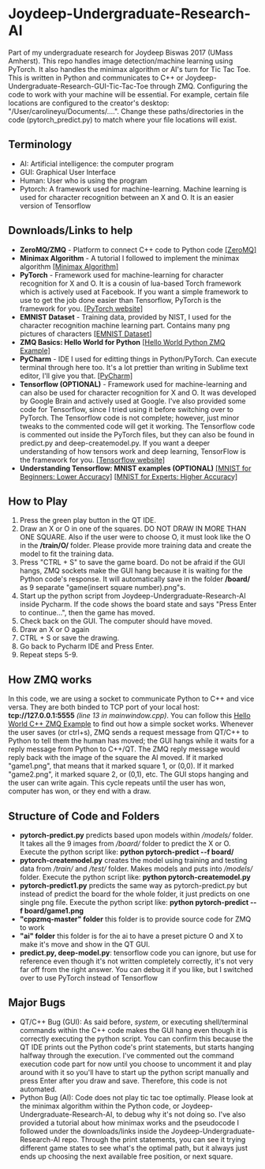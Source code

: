 # Joydeep-Undergraduate-Research-AI

Part of my undergraduate research for Joydeep Biswas 2017 (UMass Amherst). This repo handles image detection/machine learning using PyTorch. It also handles the minimax algorithm or AI's turn for Tic Tac Toe. This is written in Python and communicates to C++ or Joydeep-Undergraduate-Research-GUI-Tic-Tac-Toe through ZMQ. Configuring the code to work with your machine will be essential. For example, certain file locations are configured to the creator's desktop: "/User/carolineyu/Documents/....". Change these paths/directories in the code (pytorch_predict.py) to match where your file locations will exist.



## Terminology
- AI: Artificial intelligence: the computer program
- GUI: Graphical User Interface
- Human: User who is using the program
- Pytorch: A framework used for machine-learning. Machine learning is used for character recognition between an X and O. It is an easier version of Tensorflow

## Downloads/Links to help
- **ZeroMQ/ZMQ** - Platform to connect C++ code to Python code
[[ZeroMQ]](http://zeromq.org/)
- **Minimax Algorithm** - A tutorial I followed to implement the minimax algorithm
[[Minimax Algorithm]](http://www.sarathlakshman.com/2011/04/29/writing-a-tic-tac)
- **PyTorch** - Framework used for machine-learning for character recognition for X and O. It is a cousin of lua-based Torch framework which is actively used at Facebook. If you want a simple framework to use to get the job done easier than Tensorflow, PyTorch is the framework for you.
[[PyTorch website]](http://pytorch.org/)
- **EMNIST Dataset** - Training data, provided by NIST, I used for the character recognition machine learning part. Contains many png pictures of characters
[[EMNIST Dataset]](https://www.nist.gov/itl/iad/image-group/emnist-dataset)
- **ZMQ Basics: Hello World for Python**
[[Hello World Python ZMQ Example]](http://zguide.zeromq.org/py:hwclient)
- **PyCharm** - IDE I used for editting things in Python/PyTorch. Can execute terminal through here too. It's a lot prettier than writing in Sublime text editor, I'll give you that.
[[PyCharm]](https://www.jetbrains.com/pycharm/)
- **Tensorflow (OPTIONAL)** - Framework used for machine-learning and can also be used for character recognition for X and O. It was developed by Google Brain and actively used at Google. I've also provided some code for Tensorflow, since I tried using it before switching over to PyTorch. The Tensorflow code is not complete; however, just minor tweaks to the commented code will get it working. The Tensorflow code is commented out inside the PyTorch files, but they can also be found in predict.py and deep-createmodel.py. If you want a deeper understanding of how tensors work and deep learning, TensorFlow is the framework for you.
[[Tensorflow website]](https://www.tensorflow.org/)
- **Understanding Tensorflow: MNIST examples (OPTIONAL)**
[[MNIST for Beginners: Lower Accuracy]](https://www.tensorflow.org/get_started/mnist/beginners)
[[MNIST for Experts: Higher Accuracy]](https://www.tensorflow.org/get_started/mnist/beginners)

## How to Play
1. Press the green play button in the QT IDE.
2. Draw an X or O in one of the squares. DO NOT DRAW IN MORE THAN ONE SQUARE. Also if the user were to choose O, it must look like the O in the **/train/O/** folder. Please provide more training data and create the model to fit the training data.
3. Press "CTRL + S" to save the game board. Do not be afraid if the GUI hangs, ZMQ sockets make the GUI hang because it is waiting for the Python code's response. It will automatically save in the folder **/board/** as 9 separate "game(insert square number).png"s.
4. Start up the python script from Joydeep-Undergraduate-Research-AI inside Pycharm. If the code shows the board state and says "Press Enter to continue...", then the game has moved.
5. Check back on the GUI. The computer should have moved.
6. Draw an X or O again
7. CTRL + S or save the drawing.
8. Go back to Pycharm IDE and Press Enter.
9. Repeat steps 5-9.


## How ZMQ works
In this code, we are using a socket to communicate Python to C++ and vice versa. They are both binded to TCP port of your local host: **tcp://127.0.0.1:5555** *(line 13 in mainwindow.cpp)*. You can follow this [Hello World C++ ZMQ Example](http://zguide.zeromq.org/cpp:hwclient) to find out how a simple socket works. Whenever the user saves (or ctrl+s), ZMQ sends a request message from QT/C++ to Python to tell them the human has moved; the GUI hangs while it waits for a reply message from Python to C++/QT. The ZMQ reply message would reply back with the image of the square the AI moved. If it marked "game1.png", that means that it marked square 1, or (0,0). If it marked "game2.png", it marked square 2, or (0,1), etc. The GUI stops hanging and the user can write again. This cycle repeats until the user has won, computer has won, or they end with a draw. 

## Structure of Code and Folders
- **pytorch-predict.py** predicts based upon models within */models/* folder. It takes all the 9 images from */board/* folder to predict the X or O. Execute the python script like: **python pytorch-predict --f board/**
- **pytorch-createmodel.py** creates the model using training and testing data from */train/* and */test/* folder. Makes models and puts into */models/* folder. Execute the python script like: **python pytorch-createmodel.py**
- **pytorch-predict1.py** predicts the same way as pytorch-predict.py but instead of predict the board for the whole folder, it just predicts on one single png file. Execute the python script like: **python pytorch-predict --f board/game1.png**
- **"cppzmq-master" folder** this folder is to provide source code for ZMQ to work
- **"ai" folder** this folder is for the ai to have a preset picture O and X to make it's move and show in the QT GUI.
- **predict.py, deep-model.py**: tensorflow code you can ignore, but use for reference even though it's not written completely correctly, it's not very far off from the right answer. You can debug it if you like, but I switched over to use PyTorch instead of Tensorflow


## Major Bugs
- QT/C++ Bug (GUI): As said before, *system*, or executing shell/terminal commands within the C++ code makes the GUI hang even though it is correctly executing the python script. You can confirm this because the QT IDE prints out the Python code's print statements, but starts hanging halfway through the execution. I've commented out the command execution code part for now until you choose to uncomment it and play around with it so you'll have to start up the python script manually and press Enter after you draw and save. Therefore, this code is not automated.
- Python Bug (AI): Code does not play tic tac toe optimally. Please look at the minimax algorithm within the Python code, or Joydeep-Undergraduate-Research-AI, to debug why it's not doing so. I've also provided a tutorial about how minimax works and the pseudocode I followed under the downloads/links inside the Joydeep-Undergraduate-Research-AI repo. Through the print statements, you can see it trying different game states to see what's the optimal path, but it always just ends up choosing the next available free position, or next square.
